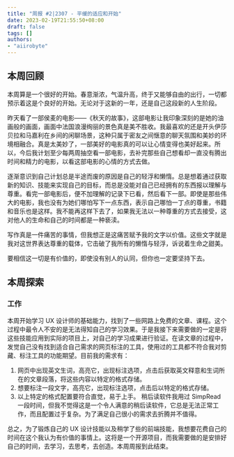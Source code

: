 ```yaml
---
title: "周报 #2|2307 - 平缓的适应和开始"
date: 2023-02-19T21:55:50+08:00
draft: false
tags: []
authors:
- "aiirobyte"
---
```


## 本周回顾
本周算是一个很好的开始。春意渐浓，气温升高，终于又能够自由的出行，一切都预示着这是个良好的开始。无论对于这新的一年，还是自己这段新的人生阶段。

昨天看了一部侯麦的电影——《秋天的故事》，这部电影让我印象深刻的是她的油画般的画面，画面中法国浪漫绚丽的景色真是美不胜收。我最喜欢的还是开头伊莎贝拉和马嘉利在乡间的闲聊场景，这种只属于密友之间惬意的聊天氛围和美妙的环境相融合。真是太美妙了，一部美好的电影真的可以让心情变得也美好起来。所以，今后我计划至少每两周抽空看一部电影，去补完那些自己想看却一直没有腾出时间和精力的电影，以看这部电影的心情的方式去做。

逐渐意识到自己计划总是半途而废的原因是自己的轻浮和懒惰。总是想着通过获取新的知识、技能来实现自己的目标，而总是没能对自己已经拥有的东西报以理解与尊重。看完一部电影后，便不加理解的记录下已看，然后看下一部。即使是那些伟大的电影，我也没有为她们哪怕写下一点东西，表示自己哪怕一丁点的尊重，书籍和音乐也是这样。我不能再这样下去了，如果我无法以一种尊重的方式去接受，这对他人的生命和自己的时间都是一种亵渎。

写作真是一件痛苦的事情，但我想正是这痛苦赋予我的文字以价值。这些文字就是我对这世界表达尊重的载体，它击破了我所有的懒惰与轻浮，诉说着生命之甜美。

要相信这一切是有价值的，即使没有别人的认同，但你也一定要坚持下去。

## 本周探索

### 工作
本周开始学习 UX 设计师的基础能力，找到了一些网路上免费的文章、课程。这个过程中最令人不安的是无法得知自己的学习效果。于是我接下来需要做的一定是将这些技能应用到实际的项目上，对自己的学习成果进行验证。在读文章的过程中，发觉自己没有找到适合自己需求的网页标注的工具，使用过的工具都不符合我对剪藏、标注工具的功能期望。目前我的需求有：
1. 网页中出现英文生词，高亮它，出现标注选项，点击后获取英文释意和生词所在的文章段落，将这些内容以特定的格式存储。
2. 想要标注一段文字，高亮它，出现标注选项，点击后以特定的格式存储。
3. 以上特定的格式配置要符合直觉，易于上手。
稍后读软件我用过 SimpRead 一段时间，但我不觉得这是一个令人满意的稍后读软件，它总是无法正常工作，而且配置过于复杂。为了满足自己很小的需求去折腾并不值得。

总之，为了锻炼自己的 UX 设计技能以及稍学了些的前端技能，我想要花费自己的时间在这个我认为有价值的事情上。这将是一个开源项目，而我需要做的是安排好自己的时间，去学习，去思考，去创造。本周周报到此结束。